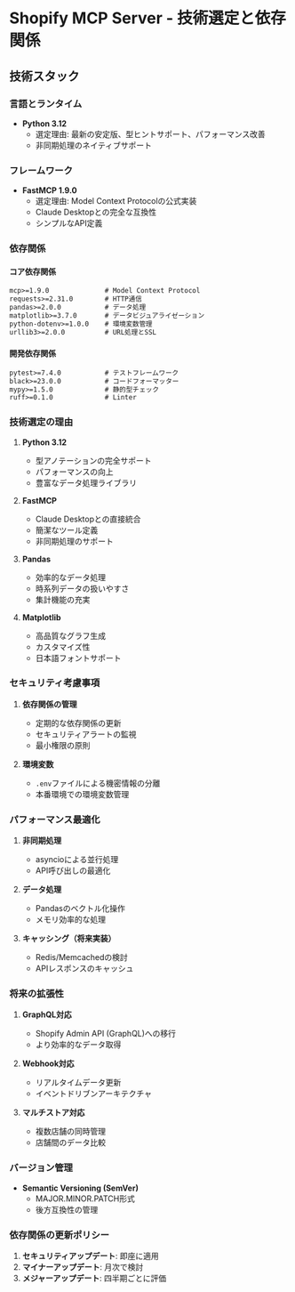 # Shopify MCP Server - 技術選定と依存関係

## 技術スタック

### 言語とランタイム
- **Python 3.12**
  - 選定理由: 最新の安定版、型ヒントサポート、パフォーマンス改善
  - 非同期処理のネイティブサポート

### フレームワーク
- **FastMCP 1.9.0**
  - 選定理由: Model Context Protocolの公式実装
  - Claude Desktopとの完全な互換性
  - シンプルなAPI定義

### 依存関係

#### コア依存関係

```txt
mcp>=1.9.0              # Model Context Protocol
requests>=2.31.0        # HTTP通信
pandas>=2.0.0           # データ処理
matplotlib>=3.7.0       # データビジュアライゼーション
python-dotenv>=1.0.0    # 環境変数管理
urllib3>=2.0.0          # URL処理とSSL
```

#### 開発依存関係

```txt
pytest>=7.4.0           # テストフレームワーク
black>=23.0.0           # コードフォーマッター
mypy>=1.5.0             # 静的型チェック
ruff>=0.1.0             # Linter
```

### 技術選定の理由

1. **Python 3.12**
   - 型アノテーションの完全サポート
   - パフォーマンスの向上
   - 豊富なデータ処理ライブラリ

2. **FastMCP**
   - Claude Desktopとの直接統合
   - 簡潔なツール定義
   - 非同期処理のサポート

3. **Pandas**
   - 効率的なデータ処理
   - 時系列データの扱いやすさ
   - 集計機能の充実

4. **Matplotlib**
   - 高品質なグラフ生成
   - カスタマイズ性
   - 日本語フォントサポート

### セキュリティ考慮事項

1. **依存関係の管理**
   - 定期的な依存関係の更新
   - セキュリティアラートの監視
   - 最小権限の原則

2. **環境変数**
   - `.env`ファイルによる機密情報の分離
   - 本番環境での環境変数管理

### パフォーマンス最適化

1. **非同期処理**
   - asyncioによる並行処理
   - API呼び出しの最適化

2. **データ処理**
   - Pandasのベクトル化操作
   - メモリ効率的な処理

3. **キャッシング（将来実装）**
   - Redis/Memcachedの検討
   - APIレスポンスのキャッシュ

### 将来の拡張性

1. **GraphQL対応**
   - Shopify Admin API (GraphQL)への移行
   - より効率的なデータ取得

2. **Webhook対応**
   - リアルタイムデータ更新
   - イベントドリブンアーキテクチャ

3. **マルチストア対応**
   - 複数店舗の同時管理
   - 店舗間のデータ比較

### バージョン管理

- **Semantic Versioning (SemVer)**
  - MAJOR.MINOR.PATCH形式
  - 後方互換性の管理

### 依存関係の更新ポリシー

1. **セキュリティアップデート**: 即座に適用
2. **マイナーアップデート**: 月次で検討
3. **メジャーアップデート**: 四半期ごとに評価